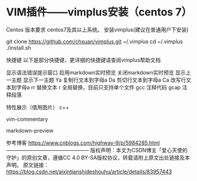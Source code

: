 # VIM插件——vimplus安装（centos 7）

Centos
版本要求
centos7及其以上系统。
安装vimplus(建议在普通用户下安装)

git clone https://github.com/chxuan/vimplus.git ~/.vimplus
cd ~/.vimplus
./install.sh

快捷键
以下是部分快捷键，更详细的快捷键请查阅vimplus帮助文档

<F5>	显示语法错误提示窗口
<F7>	启用markdown实时预览
<F8>	关闭markdown实时预览
<F9>	显示上一主题
<F10>	显示下一主题
Ya		复制行文本到字母a
Da		剪切行文本到字母a
Ca		改写行文本到字母a
rr			替换文本
<leader>r		全局替换，目前只支持单个文件
gcc			注释代码
gcap		注释段落

特性展示（借用图片）
c++

vim-commentary

markdown-preview


参考博客
https://www.cnblogs.com/highway-9/p/5984285.html
————————————————
版权声明：本文为CSDN博主「爱心天使的守护」的原创文章，遵循CC 4.0 BY-SA版权协议，转载请附上原文出处链接及本声明。
原文链接：https://blog.csdn.net/aixintianshideshouhu/article/details/83957443